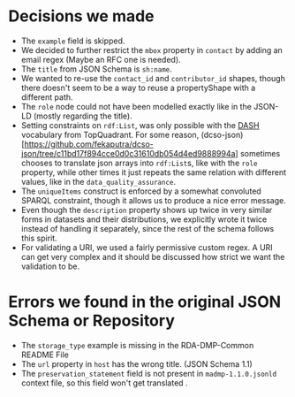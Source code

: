 # Decisions we made

- The `example` field is skipped.
- We decided to further restrict the `mbox` property in `contact` by adding an email regex (Maybe an RFC one is needed).
- The `title` from JSON Schema is `sh:name`.
- We wanted to re-use the `contact_id` and `contributor_id` shapes, though there doesn't seem to be a way to reuse a propertyShape with a different path.
- The `role` node could not have been modelled exactly like in the JSON-LD (mostly regarding the title).
- Setting constraints on `rdf:List`, was only possible with the [DASH](https://www.topquadrant.com/constraints-on-rdflists-using-shacl/) vocabulary from TopQuadrant. For some reason, (dcso-json)[https://github.com/fekaputra/dcso-json/tree/c11bd17f894cce0d0c31610db054d4ed9888994a] sometimes chooses to translate json arrays into `rdf:List`s, like with the `role` property, while other times it just repeats the same relation with different values, like in the `data_quality_assurance`.
- The `uniqueItems` construct is enforced by a somewhat convoluted SPARQL constraint, though it allows us to produce a nice error message.
- Even though the `description` property shows up twice in very similar forms in datasets and their distributions, we explicitly wrote it twice instead of handling it separately, since the rest of the schema follows this spirit.
- For validating a URI, we used a fairly permissive custom regex. A URI can get very complex and it should be discussed how strict we want the validation to be.

# Errors we found in the original JSON Schema or Repository
- The `storage_type` example is missing in the RDA-DMP-Common README File
- The `url` property in `host` has the wrong title. (JSON Schema 1.1)
- The `preservation_statement` field is not present in `madmp-1.1.0.jsonld` context file, so this field won't get translated .